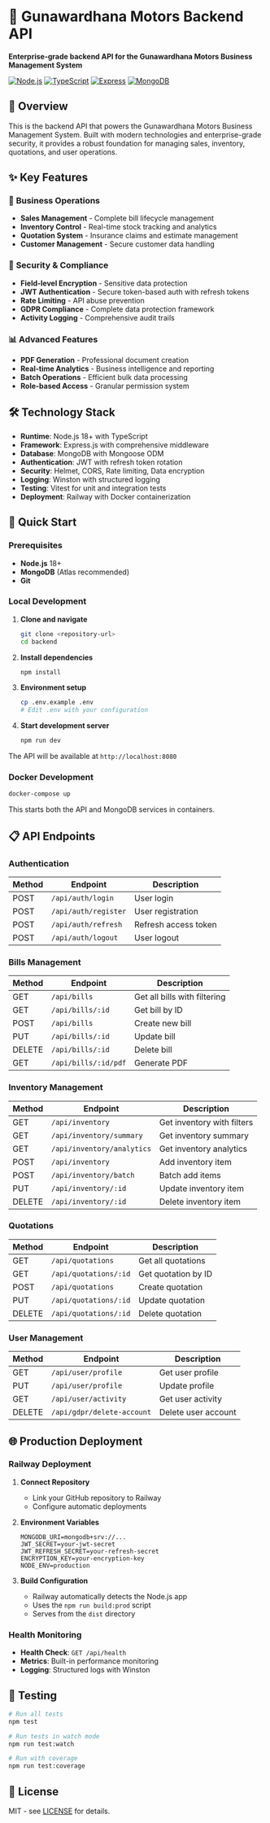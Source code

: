 # 🚀 Gunawardhana Motors Backend API

**Enterprise-grade backend API for the Gunawardhana Motors Business Management System**

[![Node.js](https://img.shields.io/badge/node-%3E%3D18.0.0-brightgreen.svg)](https://nodejs.org/)
[![TypeScript](https://img.shields.io/badge/typescript-5.8.3-blue.svg)](https://www.typescriptlang.org/)
[![Express](https://img.shields.io/badge/express-4.18.2-lightgrey.svg)](https://expressjs.com/)
[![MongoDB](https://img.shields.io/badge/mongodb-6.3.0-green.svg)](https://www.mongodb.com/)

## 🌟 Overview

This is the backend API that powers the Gunawardhana Motors Business Management System. Built with modern technologies and enterprise-grade security, it provides a robust foundation for managing sales, inventory, quotations, and user operations.

## ✨ Key Features

### 🏢 **Business Operations**
- **Sales Management** - Complete bill lifecycle management
- **Inventory Control** - Real-time stock tracking and analytics
- **Quotation System** - Insurance claims and estimate management
- **Customer Management** - Secure customer data handling

### 🔐 **Security & Compliance**
- **Field-level Encryption** - Sensitive data protection
- **JWT Authentication** - Secure token-based auth with refresh tokens
- **Rate Limiting** - API abuse prevention
- **GDPR Compliance** - Complete data protection framework
- **Activity Logging** - Comprehensive audit trails

### 📊 **Advanced Features**
- **PDF Generation** - Professional document creation
- **Real-time Analytics** - Business intelligence and reporting
- **Batch Operations** - Efficient bulk data processing
- **Role-based Access** - Granular permission system

## 🛠️ Technology Stack

- **Runtime**: Node.js 18+ with TypeScript
- **Framework**: Express.js with comprehensive middleware
- **Database**: MongoDB with Mongoose ODM
- **Authentication**: JWT with refresh token rotation
- **Security**: Helmet, CORS, Rate limiting, Data encryption
- **Logging**: Winston with structured logging
- **Testing**: Vitest for unit and integration tests
- **Deployment**: Railway with Docker containerization

## 🚀 Quick Start

### Prerequisites

- **Node.js** 18+
- **MongoDB** (Atlas recommended)
- **Git**

### Local Development

1. **Clone and navigate**
   ```bash
   git clone <repository-url>
   cd backend
   ```

2. **Install dependencies**
   ```bash
   npm install
   ```

3. **Environment setup**
   ```bash
   cp .env.example .env
   # Edit .env with your configuration
   ```

4. **Start development server**
   ```bash
   npm run dev
   ```

The API will be available at `http://localhost:8080`

### Docker Development

```bash
docker-compose up
```

This starts both the API and MongoDB services in containers.

## 📋 API Endpoints

### Authentication
| Method | Endpoint | Description |
|--------|----------|-------------|
| POST | `/api/auth/login` | User login |
| POST | `/api/auth/register` | User registration |
| POST | `/api/auth/refresh` | Refresh access token |
| POST | `/api/auth/logout` | User logout |

### Bills Management
| Method | Endpoint | Description |
|--------|----------|-------------|
| GET | `/api/bills` | Get all bills with filtering |
| GET | `/api/bills/:id` | Get bill by ID |
| POST | `/api/bills` | Create new bill |
| PUT | `/api/bills/:id` | Update bill |
| DELETE | `/api/bills/:id` | Delete bill |
| GET | `/api/bills/:id/pdf` | Generate PDF |

### Inventory Management
| Method | Endpoint | Description |
|--------|----------|-------------|
| GET | `/api/inventory` | Get inventory with filters |
| GET | `/api/inventory/summary` | Get inventory summary |
| GET | `/api/inventory/analytics` | Get inventory analytics |
| POST | `/api/inventory` | Add inventory item |
| POST | `/api/inventory/batch` | Batch add items |
| PUT | `/api/inventory/:id` | Update inventory item |
| DELETE | `/api/inventory/:id` | Delete inventory item |

### Quotations
| Method | Endpoint | Description |
|--------|----------|-------------|
| GET | `/api/quotations` | Get all quotations |
| GET | `/api/quotations/:id` | Get quotation by ID |
| POST | `/api/quotations` | Create quotation |
| PUT | `/api/quotations/:id` | Update quotation |
| DELETE | `/api/quotations/:id` | Delete quotation |

### User Management
| Method | Endpoint | Description |
|--------|----------|-------------|
| GET | `/api/user/profile` | Get user profile |
| PUT | `/api/user/profile` | Update profile |
| GET | `/api/user/activity` | Get user activity |
| DELETE | `/api/gdpr/delete-account` | Delete user account |

## 🌐 Production Deployment

### Railway Deployment

1. **Connect Repository**
   - Link your GitHub repository to Railway
   - Configure automatic deployments

2. **Environment Variables**
   ```env
   MONGODB_URI=mongodb+srv://...
   JWT_SECRET=your-jwt-secret
   JWT_REFRESH_SECRET=your-refresh-secret
   ENCRYPTION_KEY=your-encryption-key
   NODE_ENV=production
   ```

3. **Build Configuration**
   - Railway automatically detects the Node.js app
   - Uses the `npm run build:prod` script
   - Serves from the `dist` directory

### Health Monitoring

- **Health Check**: `GET /api/health`
- **Metrics**: Built-in performance monitoring
- **Logging**: Structured logs with Winston

## 🧪 Testing

```bash
# Run all tests
npm test

# Run tests in watch mode
npm run test:watch

# Run with coverage
npm run test:coverage
```

## 📄 License

MIT - see [LICENSE](../LICENSE) for details.